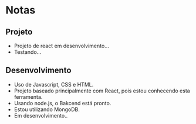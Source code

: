 # Notas

## Projeto
* Projeto de react em desenvolvimento...
* Testando...

## Desenvolvimento
* Uso de Javascript, CSS e HTML.
* Projeto baseado principalmente com React, pois estou conhecendo esta ferramenta.
* Usando node.js, o Bakcend está pronto.
* Estou utilizando MongoDB.
* Em desenvolvimento..
